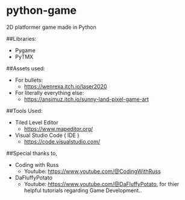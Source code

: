 # python-game
2D platformer game made in Python

##Libraries:
- Pygame
- PyTMX

##Assets used:
  - For bullets:
    - https://wenrexa.itch.io/laser2020
  - For literally everything else:
    - https://ansimuz.itch.io/sunny-land-pixel-game-art

##Tools Used:
- Tiled Level Editor
  - https://www.mapeditor.org/
- Visual Studio Code ( IDE )
  - https://code.visualstudio.com/

##Special thanks to,
- Coding with Russ
  - Youtube: https://www.youtube.com/@CodingWithRuss
- DaFluffyPotato
  - Youtube: https://www.youtube.com/@DaFluffyPotato,
for thier helpful tutorials regarding Game Development..

